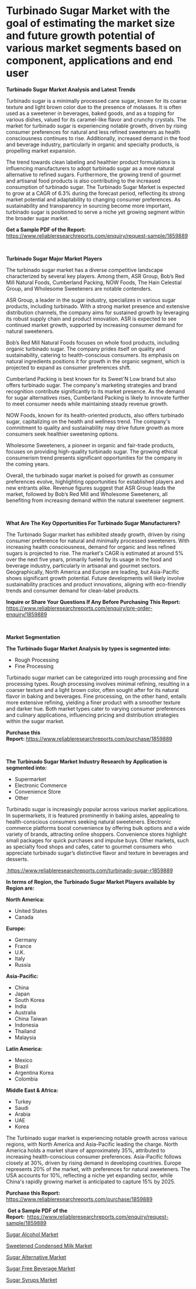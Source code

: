 <p><h1>Turbinado Sugar Market with the goal of estimating the market size and future growth potential of various market segments based on component, applications and end user</h1></p><p><strong>Turbinado Sugar Market Analysis and Latest Trends</strong></p>
<p><p>Turbinado sugar is a minimally processed cane sugar, known for its coarse texture and light brown color due to the presence of molasses. It is often used as a sweetener in beverages, baked goods, and as a topping for various dishes, valued for its caramel-like flavor and crunchy crystals. The market for turbinado sugar is experiencing notable growth, driven by rising consumer preferences for natural and less refined sweeteners as health consciousness continues to rise. Additionally, increased demand in the food and beverage industry, particularly in organic and specialty products, is propelling market expansion.</p><p>The trend towards clean labeling and healthier product formulations is influencing manufacturers to adopt turbinado sugar as a more natural alternative to refined sugars. Furthermore, the growing trend of gourmet and artisanal food products is also contributing to the increased consumption of turbinado sugar. The Turbinado Sugar Market is expected to grow at a CAGR of 6.3% during the forecast period, reflecting its strong market potential and adaptability to changing consumer preferences. As sustainability and transparency in sourcing become more important, turbinado sugar is positioned to serve a niche yet growing segment within the broader sugar market.</p></p>
<p><strong>Get a Sample PDF of the Report:&nbsp;</strong> <a href="https://www.reliableresearchreports.com/enquiry/request-sample/1859889?utm_campaign=7&utm_medium=2&utm_source=Github&utm_content=ia&utm_term=14022025&utm_id=turbinado-sugar">https://www.reliableresearchreports.com/enquiry/request-sample/1859889</a></p>
<p>&nbsp;</p>
<p><strong>Turbinado Sugar Major Market Players</strong></p>
<p><p>The turbinado sugar market has a diverse competitive landscape characterized by several key players. Among them, ASR Group, Bob’s Red Mill Natural Foods, Cumberland Packing, NOW Foods, The Hain Celestial Group, and Wholesome Sweeteners are notable contenders. </p><p>ASR Group, a leader in the sugar industry, specializes in various sugar products, including turbinado. With a strong market presence and extensive distribution channels, the company aims for sustained growth by leveraging its robust supply chain and product innovation. ASR is expected to see continued market growth, supported by increasing consumer demand for natural sweeteners.</p><p>Bob’s Red Mill Natural Foods focuses on whole food products, including organic turbinado sugar. The company prides itself on quality and sustainability, catering to health-conscious consumers. Its emphasis on natural ingredients positions it for growth in the organic segment, which is projected to expand as consumer preferences shift.</p><p>Cumberland Packing is best known for its Sweet'N Low brand but also offers turbinado sugar. The company's marketing strategies and brand recognition contribute significantly to its market presence. As the demand for sugar alternatives rises, Cumberland Packing is likely to innovate further to meet consumer needs while maintaining steady revenue growth.</p><p>NOW Foods, known for its health-oriented products, also offers turbinado sugar, capitalizing on the health and wellness trend. The company's commitment to quality and sustainability may drive future growth as more consumers seek healthier sweetening options.</p><p>Wholesome Sweeteners, a pioneer in organic and fair-trade products, focuses on providing high-quality turbinado sugar. The growing ethical consumerism trend presents significant opportunities for the company in the coming years.</p><p>Overall, the turbinado sugar market is poised for growth as consumer preferences evolve, highlighting opportunities for established players and new entrants alike. Revenue figures suggest that ASR Group leads the market, followed by Bob’s Red Mill and Wholesome Sweeteners, all benefiting from increasing demand within the natural sweetener segment.</p></p>
<p>&nbsp;</p>
<p><strong>What Are The Key Opportunities For Turbinado Sugar Manufacturers?</strong></p>
<p><p>The Turbinado Sugar market has exhibited steady growth, driven by rising consumer preference for natural and minimally processed sweeteners. With increasing health consciousness, demand for organic and less refined sugars is projected to rise. The market's CAGR is estimated at around 5% over the next five years, primarily fueled by its usage in the food and beverage industry, particularly in artisanal and gourmet sectors. Geographically, North America and Europe are leading, but Asia-Pacific shows significant growth potential. Future developments will likely involve sustainability practices and product innovations, aligning with eco-friendly trends and consumer demand for clean-label products.</p></p>
<p><strong>Inquire or Share Your Questions If Any Before Purchasing This Report:</strong> <a href="https://www.reliableresearchreports.com/enquiry/pre-order-enquiry/1859889?utm_campaign=7&utm_medium=2&utm_source=Github&utm_content=ia&utm_term=14022025&utm_id=turbinado-sugar">https://www.reliableresearchreports.com/enquiry/pre-order-enquiry/1859889</a></p>
<p>&nbsp;</p>
<p><strong>Market Segmentation</strong></p>
<p><strong>The Turbinado Sugar Market Analysis by types is segmented into:</strong></p>
<p><ul><li>Rough Processing</li><li>Fine Processing</li></ul></p>
<p><p>Turbinado sugar market can be categorized into rough processing and fine processing types. Rough processing involves minimal refining, resulting in a coarser texture and a light brown color, often sought after for its natural flavor in baking and beverages. Fine processing, on the other hand, entails more extensive refining, yielding a finer product with a smoother texture and darker hue. Both market types cater to varying consumer preferences and culinary applications, influencing pricing and distribution strategies within the sugar market.</p></p>
<p><strong>Purchase this Report:&nbsp;</strong><a href="https://www.reliableresearchreports.com/purchase/1859889?utm_campaign=7&utm_medium=2&utm_source=Github&utm_content=ia&utm_term=14022025&utm_id=turbinado-sugar">https://www.reliableresearchreports.com/purchase/1859889</a></p>
<p>&nbsp;</p>
<p><strong>The Turbinado Sugar Market Industry Research by Application is segmented into:</strong></p>
<p><ul><li>Supermarket</li><li>Electronic Commerce</li><li>Convenience Store</li><li>Other</li></ul></p>
<p><p>Turbinado sugar is increasingly popular across various market applications. In supermarkets, it is featured prominently in baking aisles, appealing to health-conscious consumers seeking natural sweeteners. Electronic commerce platforms boost convenience by offering bulk options and a wide variety of brands, attracting online shoppers. Convenience stores highlight small packages for quick purchases and impulse buys. Other markets, such as specialty food shops and cafes, cater to gourmet consumers who appreciate turbinado sugar’s distinctive flavor and texture in beverages and desserts.</p></p>
<p><a href="https://www.reliableresearchreports.com/turbinado-sugar-r1859889?utm_campaign=7&utm_medium=2&utm_source=Github&utm_content=ia&utm_term=14022025&utm_id=turbinado-sugar">&nbsp;https://www.reliableresearchreports.com/turbinado-sugar-r1859889</a></p>
<p><strong>In terms of Region, the Turbinado Sugar Market Players available by Region are:</strong></p>
<p>
    <p> <strong> North America: </strong>
        <ul>
            <li>United States</li>
            <li>Canada</li>
        </ul>
        </p> 
    <p> <strong> Europe: </strong>
        <ul>
            <li>Germany</li>
            <li>France</li>
            <li>U.K.</li>
            <li>Italy</li>
            <li>Russia</li>
        </ul>
        </p> 
    <p> <strong> Asia-Pacific: </strong>
        <ul>
            <li>China</li>
            <li>Japan</li>
            <li>South Korea</li>
            <li>India</li>
            <li>Australia</li>
            <li>China Taiwan</li>
            <li>Indonesia</li>
            <li>Thailand</li>
            <li>Malaysia</li>
        </ul>
        </p> 
    <p> <strong> Latin America: </strong>
        <ul>
            <li>Mexico</li>
            <li>Brazil</li>
            <li>Argentina Korea</li>
            <li>Colombia</li>
        </ul>
        </p> 
    <p> <strong> Middle East & Africa: </strong>
        <ul>
            <li>Turkey</li>
            <li>Saudi</li>
            <li>Arabia</li>
            <li>UAE</li>
            <li>Korea</li>
        </ul>
    </p>
    </p>
<p><p>The Turbinado sugar market is experiencing notable growth across various regions, with North America and Asia-Pacific leading the charge. North America holds a market share of approximately 35%, attributed to increasing health-conscious consumer preferences. Asia-Pacific follows closely at 30%, driven by rising demand in developing countries. Europe represents 20% of the market, with preferences for natural sweeteners. The USA accounts for 10%, reflecting a niche yet expanding sector, while China's rapidly growing market is anticipated to capture 15% by 2025.</p></p>
<p><strong>Purchase this Report: </strong><a href="https://www.reliableresearchreports.com/purchase/1859889?utm_campaign=7&utm_medium=2&utm_source=Github&utm_content=ia&utm_term=14022025&utm_id=turbinado-sugar">https://www.reliableresearchreports.com/purchase/1859889</a></p>
<p>&nbsp;<strong>Get a Sample PDF of the Report:&nbsp;&nbsp;</strong><a href="https://www.reliableresearchreports.com/enquiry/request-sample/1859889?utm_campaign=7&utm_medium=2&utm_source=Github&utm_content=ia&utm_term=14022025&utm_id=turbinado-sugar">https://www.reliableresearchreports.com/enquiry/request-sample/1859889</a></p>
<p><strong></strong></p>
<p><p><a href="https://github.com/carendesrochers299/Market-Research-Report-List-1/blob/main/sugar-alcohol-market.md?utm_campaign=7&utm_medium=2&utm_source=Github&utm_content=ia&utm_term=14022025&utm_id=turbinado-sugar">Sugar Alcohol Market</a></p><p><a href="https://github.com/alanepetevi/Market-Research-Report-List-1/blob/main/sweetened-condensed-milk-market.md?utm_campaign=7&utm_medium=2&utm_source=Github&utm_content=ia&utm_term=14022025&utm_id=turbinado-sugar">Sweetened Condensed Milk Market</a></p><p><a href="https://github.com/hannajuana198484/Market-Research-Report-List-1/blob/main/sugar-alternative-market.md?utm_campaign=7&utm_medium=2&utm_source=Github&utm_content=ia&utm_term=14022025&utm_id=turbinado-sugar">Sugar Alternative Market</a></p><p><a href="https://github.com/zitanebeibit9/Market-Research-Report-List-1/blob/main/sugar-free-beverage-market.md?utm_campaign=7&utm_medium=2&utm_source=Github&utm_content=ia&utm_term=14022025&utm_id=turbinado-sugar">Sugar Free Beverage Market</a></p><p><a href="https://github.com/loppibsr/Market-Research-Report-List-1/blob/main/sugar-syrups-market.md?utm_campaign=7&utm_medium=2&utm_source=Github&utm_content=ia&utm_term=14022025&utm_id=turbinado-sugar">Sugar Syrups Market</a></p></p>